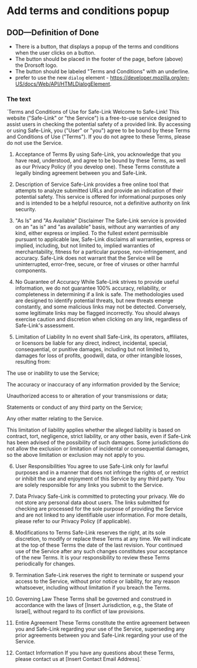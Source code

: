 # Add terms and conditions popup 

## DOD—Definition of Done

- There is a button, that displays a popup of the terms and conditions when the user clicks on a button.
- The button should be placed in the footer of the page, before (above) the Drorsoft logo.
- The button should be labeled "Terms and Conditions" with an underline.
- prefer to use the new `dialog` element - https://developer.mozilla.org/en-US/docs/Web/API/HTMLDialogElement.


### The text

`Terms and Conditions of Use for Safe-Link
Welcome to Safe-Link! This website ("Safe-Link" or "the Service") is a free-to-use service designed to assist users in checking the potential safety of a provided link. By accessing or using Safe-Link, you ("User" or "you") agree to be bound by these Terms and Conditions of Use ("Terms"). If you do not agree to these Terms, please do not use the Service.

1. Acceptance of Terms
   By using Safe-Link, you acknowledge that you have read, understood, and agree to be bound by these Terms, as well as our Privacy Policy (if you develop one). These Terms constitute a legally binding agreement between you and Safe-Link.

2. Description of Service
   Safe-Link provides a free online tool that attempts to analyze submitted URLs and provide an indication of their potential safety. This service is offered for informational purposes only and is intended to be a helpful resource, not a definitive authority on link security.

3. "As Is" and "As Available" Disclaimer
   The Safe-Link service is provided on an "as is" and "as available" basis, without any warranties of any kind, either express or implied. To the fullest extent permissible pursuant to applicable law, Safe-Link disclaims all warranties, express or implied, including, but not limited to, implied warranties of merchantability, fitness for a particular purpose, non-infringement, and accuracy. Safe-Link does not warrant that the Service will be uninterrupted, error-free, secure, or free of viruses or other harmful components.

4. No Guarantee of Accuracy
   While Safe-Link strives to provide useful information, we do not guarantee 100% accuracy, reliability, or completeness in determining if a link is safe. The methodologies used are designed to identify potential threats, but new threats emerge constantly, and some malicious links may not be detected. Conversely, some legitimate links may be flagged incorrectly. You should always exercise caution and discretion when clicking on any link, regardless of Safe-Link's assessment.

5. Limitation of Liability
   In no event shall Safe-Link, its operators, affiliates, or licensors be liable for any direct, indirect, incidental, special, consequential, or punitive damages, including but not limited to, damages for loss of profits, goodwill, data, or other intangible losses, resulting from:

The use or inability to use the Service;

The accuracy or inaccuracy of any information provided by the Service;

Unauthorized access to or alteration of your transmissions or data;

Statements or conduct of any third party on the Service;

Any other matter relating to the Service.

This limitation of liability applies whether the alleged liability is based on contract, tort, negligence, strict liability, or any other basis, even if Safe-Link has been advised of the possibility of such damages. Some jurisdictions do not allow the exclusion or limitation of incidental or consequential damages, so the above limitation or exclusion may not apply to you.

6. User Responsibilities
   You agree to use Safe-Link only for lawful purposes and in a manner that does not infringe the rights of, or restrict or inhibit the use and enjoyment of this Service by any third party. You are solely responsible for any links you submit to the Service.

7. Data Privacy
   Safe-Link is committed to protecting your privacy. We do not store any personal data about users. The links submitted for checking are processed for the sole purpose of providing the Service and are not linked to any identifiable user information. For more details, please refer to our Privacy Policy (if applicable).

8. Modifications to Terms
   Safe-Link reserves the right, at its sole discretion, to modify or replace these Terms at any time. We will indicate at the top of these Terms the date of the last revision. Your continued use of the Service after any such changes constitutes your acceptance of the new Terms. It is your responsibility to review these Terms periodically for changes.

9. Termination
   Safe-Link reserves the right to terminate or suspend your access to the Service, without prior notice or liability, for any reason whatsoever, including without limitation if you breach the Terms.

10. Governing Law
    These Terms shall be governed and construed in accordance with the laws of [Insert Jurisdiction, e.g., the State of Israel], without regard to its conflict of law provisions.

11. Entire Agreement
    These Terms constitute the entire agreement between you and Safe-Link regarding your use of the Service, superseding any prior agreements between you and Safe-Link regarding your use of the Service.

12. Contact Information
    If you have any questions about these Terms, please contact us at [Insert Contact Email Address].`
